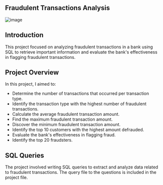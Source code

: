 ## Fraudulent Transactions Analysis

![image](https://github.com/Oluwaseun52/Bank_Fraud_Analysis-SQL-/assets/137726038/be8aba18-d8ae-4771-bced-f2c757b16fcc)

## Introduction
This project focused on analyzing fraudulent transactions in a bank using SQL to retrieve important information and evaluate the bank's effectiveness in flagging fraudulent transactions.

## Project Overview
In this project, I aimed to:
- Determine the number of transactions that occurred per transaction type.
- Identify the transaction type with the highest number of fraudulent transactions.
- Calculate the average fraudulent transaction amount.
- Find the maximum fraudulent transaction amount.
- Discover the minimum fraudulent transaction amount.
- Identify the top 10 customers with the highest amount defrauded.
- Evaluate the bank's effectiveness in flagging fraud.
- Identify the top 20 fraudsters.

## SQL Queries
The project involved writing SQL queries to extract and analyze data related to fraudulent transactions. The query file to the questions is included in the project file.
